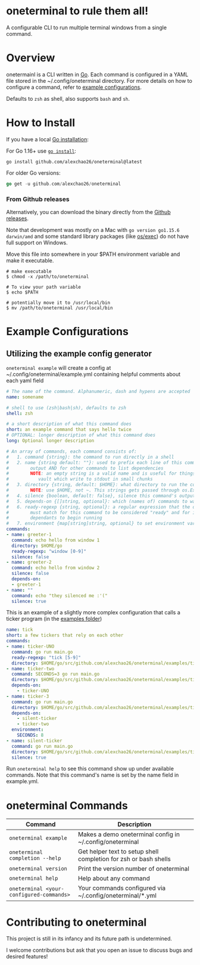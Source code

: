 # oneterminal to rule them all!

A configurable CLI to run multiple terminal windows from a single command.

# Overview

onetermainl is a CLI written in [Go](https://golang.org/). Each command is configured in a YAML file stored in the ~/.config/oneterminal directory. For more details on how to configure a command, refer to [example configurations](#example-configurations).

Defaults to `zsh` as shell, also supports `bash` and `sh`.

# How to Install

If you have a local [Go installation](https://golang.org/doc/install):

For Go 1.16+ use [`go install`](https://golang.org/doc/go1.16#go-command):
```shell
go install github.com/alexchao26/oneterminal@latest
```

For older Go versions:
```go
go get -u github.com/alexchao26/oneterminal
```

### From Github releases
Alternatively, you can download the binary directly from the [Github releases](https://github.com/alexchao26/oneterminal/releases).

Note that development was mostly on a Mac with `go version go1.15.6 darwin/amd` and some standard library packages (like [os/exec](https://golang.org/pkg/os/exec/)) do not have full support on Windows.

Move this file into somewhere in your $PATH environment variable and make it executable.
```shell
# make executable
$ chmod -x /path/to/oneterminal

# To view your path variable
$ echo $PATH

# potentially move it to /usr/local/bin
$ mv /path/to/oneterminal /usr/local/bin
```

# Example Configurations

## Utilizing the example config generator
`oneterminal example` will create a config at ~/.config/oneterminal/example.yml containing helpful comments about each yaml field
```yaml
# The name of the command. Alphanumeric, dash and hypens are accepted
name: somename

# shell to use (zsh|bash|sh), defaults to zsh
shell: zsh

# a short description of what this command does
short: an example command that says hello twice
# OPTIONAL: longer description of what this command does
long: Optional longer description

# An array of commands, each command consists of:
#   1. command {string}: the command to run directly in a shell
#   2. name {string default: ""}: used to prefix each line of this command's
#        output AND for other commands to list dependencies
#        NOTE: an empty string is a valid name and is useful for things like
#           vault which write to stdout in small chunks
#   3. directory {string, default: $HOME}: what directory to run the command in
#        NOTE: use $HOME, not ~. This strings gets passed through os.ExpandEnv
#   4. silence {boolean, default: false}, silence this command's output?
#   5. depends-on {[]string, optional}: which (names of) commands to wait for
#   6. ready-regexp {string, optional}: a regular expression that the outputs
#        must match for this command to be considered "ready" and for its
#        dependants to begin running
#   7. environment {map[string]string, optional} to set environment variables
commands:
- name: greeter-1
  command: echo hello from window 1
  directory: $HOME/go
  ready-regexp: "window [0-9]"
  silence: false
- name: greeter-2
  command: echo hello from window 2
  silence: false
  depends-on:
  - greeter-1
- name: ""
  command: echo "they silenced me :'("
  silence: true
```

This is an example of a slightly more complex configuration that calls a ticker program (in the [examples folder](./examples/ticker/main.go))
```yml
name: tick
short: a few tickers that rely on each other
commands:
- name: ticker-UNO
  command: go run main.go
  ready-regexp: "tick [5-9]"
  directory: $HOME/go/src/github.com/alexchao26/oneterminal/examples/ticker
- name: ticker-two
  command: SECONDS=3 go run main.go
  directory: $HOME/go/src/github.com/alexchao26/oneterminal/examples/ticker
  depends-on:
    - ticker-UNO
- name: ticker-3
  command: go run main.go
  directory: $HOME/go/src/github.com/alexchao26/oneterminal/examples/ticker
  depends-on:
    - silent-ticker
    - ticker-two
  environment:
    SECONDS: 8
- name: silent-ticker
  command: go run main.go
  directory: $HOME/go/src/github.com/alexchao26/oneterminal/examples/ticker
  silence: true
```

Run `oneterminal help` to see this command show up under available commands. Note that this command's name is set by the name field in example.yml.

# oneterminal Commands

Command                                  | Description
-----------------------------------------|--------------------------------------
`oneterminal example`                    | Makes a demo oneterminal config in ~/.config/oneterminal
`oneterminal completion --help`          | Get helper text to setup shell completion for zsh or bash shells
`oneterminal version`                    | Print the version number of oneterminal
`oneterminal help`                       | Help about any command
`oneterminal <your-configured-commands>` | Your commands configured via ~/.config/oneterminal/*.yml

# Contributing to oneterminal

This project is still in its infancy and its future path is undetermined.

I welcome contributions but ask that you open an issue to discuss bugs and desired features!
